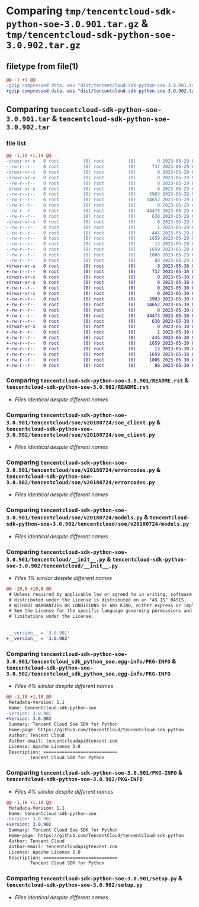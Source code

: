# Comparing `tmp/tencentcloud-sdk-python-soe-3.0.901.tar.gz` & `tmp/tencentcloud-sdk-python-soe-3.0.902.tar.gz`

## filetype from file(1)

```diff
@@ -1 +1 @@
-gzip compressed data, was "dist/tencentcloud-sdk-python-soe-3.0.901.tar", last modified: Mon May 29 02:35:18 2023, max compression
+gzip compressed data, was "dist/tencentcloud-sdk-python-soe-3.0.902.tar", last modified: Tue May 30 00:31:08 2023, max compression
```

## Comparing `tencentcloud-sdk-python-soe-3.0.901.tar` & `tencentcloud-sdk-python-soe-3.0.902.tar`

### file list

```diff
@@ -1,19 +1,19 @@
-drwxr-xr-x   0 root         (0) root         (0)        0 2023-05-29 02:35:18.000000 tencentcloud-sdk-python-soe-3.0.901/
--rw-r--r--   0 root         (0) root         (0)      737 2023-05-29 02:35:18.000000 tencentcloud-sdk-python-soe-3.0.901/README.rst
-drwxr-xr-x   0 root         (0) root         (0)        0 2023-05-29 02:35:18.000000 tencentcloud-sdk-python-soe-3.0.901/tencentcloud/
-drwxr-xr-x   0 root         (0) root         (0)        0 2023-05-29 02:35:18.000000 tencentcloud-sdk-python-soe-3.0.901/tencentcloud/soe/
--rw-r--r--   0 root         (0) root         (0)        0 2023-05-29 02:35:18.000000 tencentcloud-sdk-python-soe-3.0.901/tencentcloud/soe/__init__.py
-drwxr-xr-x   0 root         (0) root         (0)        0 2023-05-29 02:35:18.000000 tencentcloud-sdk-python-soe-3.0.901/tencentcloud/soe/v20180724/
--rw-r--r--   0 root         (0) root         (0)     5903 2023-05-29 02:35:18.000000 tencentcloud-sdk-python-soe-3.0.901/tencentcloud/soe/v20180724/soe_client.py
--rw-r--r--   0 root         (0) root         (0)    14652 2023-05-29 02:35:18.000000 tencentcloud-sdk-python-soe-3.0.901/tencentcloud/soe/v20180724/errorcodes.py
--rw-r--r--   0 root         (0) root         (0)        0 2023-05-29 02:35:18.000000 tencentcloud-sdk-python-soe-3.0.901/tencentcloud/soe/v20180724/__init__.py
--rw-r--r--   0 root         (0) root         (0)    44473 2023-05-29 02:35:18.000000 tencentcloud-sdk-python-soe-3.0.901/tencentcloud/soe/v20180724/models.py
--rw-r--r--   0 root         (0) root         (0)      630 2023-05-29 02:35:18.000000 tencentcloud-sdk-python-soe-3.0.901/tencentcloud/__init__.py
-drwxr-xr-x   0 root         (0) root         (0)        0 2023-05-29 02:35:18.000000 tencentcloud-sdk-python-soe-3.0.901/tencentcloud_sdk_python_soe.egg-info/
--rw-r--r--   0 root         (0) root         (0)        1 2023-05-29 02:35:18.000000 tencentcloud-sdk-python-soe-3.0.901/tencentcloud_sdk_python_soe.egg-info/dependency_links.txt
--rw-r--r--   0 root         (0) root         (0)      445 2023-05-29 02:35:18.000000 tencentcloud-sdk-python-soe-3.0.901/tencentcloud_sdk_python_soe.egg-info/SOURCES.txt
--rw-r--r--   0 root         (0) root         (0)     1659 2023-05-29 02:35:18.000000 tencentcloud-sdk-python-soe-3.0.901/tencentcloud_sdk_python_soe.egg-info/PKG-INFO
--rw-r--r--   0 root         (0) root         (0)       13 2023-05-29 02:35:18.000000 tencentcloud-sdk-python-soe-3.0.901/tencentcloud_sdk_python_soe.egg-info/top_level.txt
--rw-r--r--   0 root         (0) root         (0)     1659 2023-05-29 02:35:18.000000 tencentcloud-sdk-python-soe-3.0.901/PKG-INFO
--rw-r--r--   0 root         (0) root         (0)     1006 2023-05-29 02:35:18.000000 tencentcloud-sdk-python-soe-3.0.901/setup.py
--rw-r--r--   0 root         (0) root         (0)       88 2023-05-29 02:35:18.000000 tencentcloud-sdk-python-soe-3.0.901/setup.cfg
+drwxr-xr-x   0 root         (0) root         (0)        0 2023-05-30 00:31:08.000000 tencentcloud-sdk-python-soe-3.0.902/
+-rw-r--r--   0 root         (0) root         (0)      737 2023-05-30 00:31:08.000000 tencentcloud-sdk-python-soe-3.0.902/README.rst
+drwxr-xr-x   0 root         (0) root         (0)        0 2023-05-30 00:31:08.000000 tencentcloud-sdk-python-soe-3.0.902/tencentcloud/
+drwxr-xr-x   0 root         (0) root         (0)        0 2023-05-30 00:31:08.000000 tencentcloud-sdk-python-soe-3.0.902/tencentcloud/soe/
+-rw-r--r--   0 root         (0) root         (0)        0 2023-05-30 00:31:08.000000 tencentcloud-sdk-python-soe-3.0.902/tencentcloud/soe/__init__.py
+drwxr-xr-x   0 root         (0) root         (0)        0 2023-05-30 00:31:08.000000 tencentcloud-sdk-python-soe-3.0.902/tencentcloud/soe/v20180724/
+-rw-r--r--   0 root         (0) root         (0)     5903 2023-05-30 00:31:08.000000 tencentcloud-sdk-python-soe-3.0.902/tencentcloud/soe/v20180724/soe_client.py
+-rw-r--r--   0 root         (0) root         (0)    14652 2023-05-30 00:31:08.000000 tencentcloud-sdk-python-soe-3.0.902/tencentcloud/soe/v20180724/errorcodes.py
+-rw-r--r--   0 root         (0) root         (0)        0 2023-05-30 00:31:08.000000 tencentcloud-sdk-python-soe-3.0.902/tencentcloud/soe/v20180724/__init__.py
+-rw-r--r--   0 root         (0) root         (0)    44473 2023-05-30 00:31:08.000000 tencentcloud-sdk-python-soe-3.0.902/tencentcloud/soe/v20180724/models.py
+-rw-r--r--   0 root         (0) root         (0)      630 2023-05-30 00:31:08.000000 tencentcloud-sdk-python-soe-3.0.902/tencentcloud/__init__.py
+drwxr-xr-x   0 root         (0) root         (0)        0 2023-05-30 00:31:08.000000 tencentcloud-sdk-python-soe-3.0.902/tencentcloud_sdk_python_soe.egg-info/
+-rw-r--r--   0 root         (0) root         (0)        1 2023-05-30 00:31:08.000000 tencentcloud-sdk-python-soe-3.0.902/tencentcloud_sdk_python_soe.egg-info/dependency_links.txt
+-rw-r--r--   0 root         (0) root         (0)      445 2023-05-30 00:31:08.000000 tencentcloud-sdk-python-soe-3.0.902/tencentcloud_sdk_python_soe.egg-info/SOURCES.txt
+-rw-r--r--   0 root         (0) root         (0)     1659 2023-05-30 00:31:08.000000 tencentcloud-sdk-python-soe-3.0.902/tencentcloud_sdk_python_soe.egg-info/PKG-INFO
+-rw-r--r--   0 root         (0) root         (0)       13 2023-05-30 00:31:08.000000 tencentcloud-sdk-python-soe-3.0.902/tencentcloud_sdk_python_soe.egg-info/top_level.txt
+-rw-r--r--   0 root         (0) root         (0)     1659 2023-05-30 00:31:08.000000 tencentcloud-sdk-python-soe-3.0.902/PKG-INFO
+-rw-r--r--   0 root         (0) root         (0)     1006 2023-05-30 00:31:08.000000 tencentcloud-sdk-python-soe-3.0.902/setup.py
+-rw-r--r--   0 root         (0) root         (0)       88 2023-05-30 00:31:08.000000 tencentcloud-sdk-python-soe-3.0.902/setup.cfg
```

### Comparing `tencentcloud-sdk-python-soe-3.0.901/README.rst` & `tencentcloud-sdk-python-soe-3.0.902/README.rst`

 * *Files identical despite different names*

### Comparing `tencentcloud-sdk-python-soe-3.0.901/tencentcloud/soe/v20180724/soe_client.py` & `tencentcloud-sdk-python-soe-3.0.902/tencentcloud/soe/v20180724/soe_client.py`

 * *Files identical despite different names*

### Comparing `tencentcloud-sdk-python-soe-3.0.901/tencentcloud/soe/v20180724/errorcodes.py` & `tencentcloud-sdk-python-soe-3.0.902/tencentcloud/soe/v20180724/errorcodes.py`

 * *Files identical despite different names*

### Comparing `tencentcloud-sdk-python-soe-3.0.901/tencentcloud/soe/v20180724/models.py` & `tencentcloud-sdk-python-soe-3.0.902/tencentcloud/soe/v20180724/models.py`

 * *Files identical despite different names*

### Comparing `tencentcloud-sdk-python-soe-3.0.901/tencentcloud/__init__.py` & `tencentcloud-sdk-python-soe-3.0.902/tencentcloud/__init__.py`

 * *Files 1% similar despite different names*

```diff
@@ -10,8 +10,8 @@
 # Unless required by applicable law or agreed to in writing, software
 # distributed under the License is distributed on an "AS IS" BASIS,
 # WITHOUT WARRANTIES OR CONDITIONS OF ANY KIND, either express or implied.
 # See the License for the specific language governing permissions and
 # limitations under the License.
 
 
-__version__ = '3.0.901'
+__version__ = '3.0.902'
```

### Comparing `tencentcloud-sdk-python-soe-3.0.901/tencentcloud_sdk_python_soe.egg-info/PKG-INFO` & `tencentcloud-sdk-python-soe-3.0.902/tencentcloud_sdk_python_soe.egg-info/PKG-INFO`

 * *Files 4% similar despite different names*

```diff
@@ -1,10 +1,10 @@
 Metadata-Version: 1.1
 Name: tencentcloud-sdk-python-soe
-Version: 3.0.901
+Version: 3.0.902
 Summary: Tencent Cloud Soe SDK for Python
 Home-page: https://github.com/TencentCloud/tencentcloud-sdk-python
 Author: Tencent Cloud
 Author-email: tencentcloudapi@tencent.com
 License: Apache License 2.0
 Description: ============================
         Tencent Cloud SDK for Python
```

### Comparing `tencentcloud-sdk-python-soe-3.0.901/PKG-INFO` & `tencentcloud-sdk-python-soe-3.0.902/PKG-INFO`

 * *Files 4% similar despite different names*

```diff
@@ -1,10 +1,10 @@
 Metadata-Version: 1.1
 Name: tencentcloud-sdk-python-soe
-Version: 3.0.901
+Version: 3.0.902
 Summary: Tencent Cloud Soe SDK for Python
 Home-page: https://github.com/TencentCloud/tencentcloud-sdk-python
 Author: Tencent Cloud
 Author-email: tencentcloudapi@tencent.com
 License: Apache License 2.0
 Description: ============================
         Tencent Cloud SDK for Python
```

### Comparing `tencentcloud-sdk-python-soe-3.0.901/setup.py` & `tencentcloud-sdk-python-soe-3.0.902/setup.py`

 * *Files identical despite different names*

